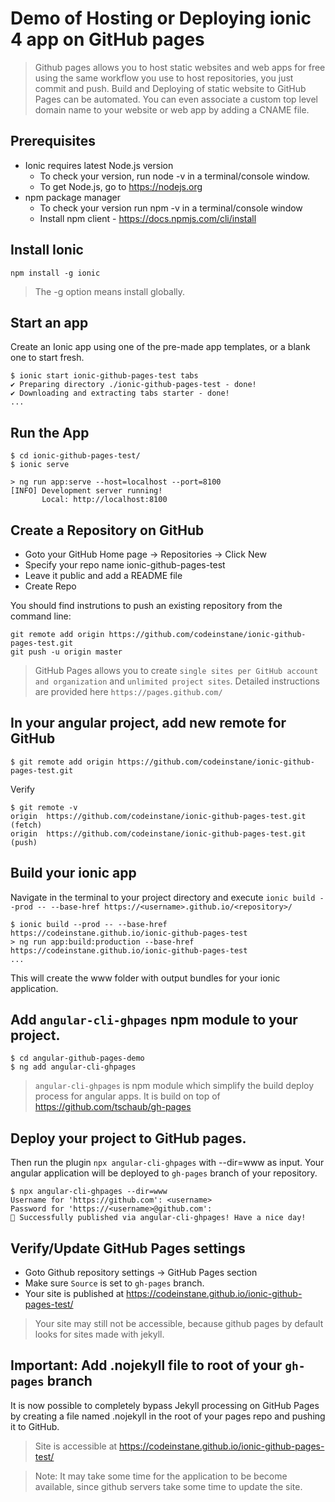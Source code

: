 # Demo of Hosting or Deploying ionic 4 app on GitHub pages

> Github pages allows you to host static websites and web apps for free using the same workflow you use to host repositories, you just commit and push. Build and Deploying of static website to GitHub Pages can be automated. You can even associate a custom top level domain name to your website or web app by adding a CNAME file.

## Prerequisites

- Ionic requires latest Node.js version
  - To check your version, run node -v in a terminal/console window.
  - To get Node.js, go to https://nodejs.org
- npm package manager
  - To check your version run npm -v in a terminal/console window
  - Install npm client - https://docs.npmjs.com/cli/install
  
## Install Ionic

```
npm install -g ionic
```
> The -g option means install globally.

## Start an app

Create an Ionic app using one of the pre-made app templates, or a blank one to start fresh. 

```
$ ionic start ionic-github-pages-test tabs
✔ Preparing directory ./ionic-github-pages-test - done!
✔ Downloading and extracting tabs starter - done!
...
```

## Run the App

```
$ cd ionic-github-pages-test/
$ ionic serve

> ng run app:serve --host=localhost --port=8100
[INFO] Development server running!
       Local: http://localhost:8100
```

## Create a Repository on GitHub

- Goto your GitHub Home page -> Repositories -> Click New
- Specify your repo name ionic-github-pages-test
- Leave it public and add a README file
- Create Repo

You should find instrutions to push an existing repository from the command line:

```
git remote add origin https://github.com/codeinstane/ionic-github-pages-test.git
git push -u origin master
```
> GitHub Pages allows you to create `single sites per GitHub account and organization` and `unlimited project sites`. Detailed instructions are provided here `https://pages.github.com/`

## In your angular project, add new remote for GitHub

```
$ git remote add origin https://github.com/codeinstane/ionic-github-pages-test.git
```
Verify

```
$ git remote -v
origin	https://github.com/codeinstane/ionic-github-pages-test.git (fetch)
origin	https://github.com/codeinstane/ionic-github-pages-test.git (push)
```

## Build your ionic app
Navigate in the terminal to your project directory and execute `ionic build --prod -- --base-href https://<username>.github.io/<repository>/`

```
$ ionic build --prod -- --base-href https://codeinstane.github.io/ionic-github-pages-test
> ng run app:build:production --base-href https://codeinstane.github.io/ionic-github-pages-test
...
```
This will create the www folder with output bundles for your ionic application.

## Add `angular-cli-ghpages` npm module to your project.

```
$ cd angular-github-pages-demo
$ ng add angular-cli-ghpages
```

> `angular-cli-ghpages` is npm module which simplify the build deploy process for angular apps. It is build on top of https://github.com/tschaub/gh-pages


## Deploy your project to GitHub pages.

Then run the plugin `npx angular-cli-ghpages` with --dir=www as input. Your angular application will be deployed to `gh-pages` branch of your repository.

```
$ npx angular-cli-ghpages --dir=www
Username for 'https://github.com': <username>
Password for 'https://<username>@github.com': 
🚀 Successfully published via angular-cli-ghpages! Have a nice day!

```

## Verify/Update GitHub Pages settings

- Goto Github repository settings -> GitHub Pages section
- Make sure `Source` is set to `gh-pages` branch. 
- Your site is published at https://codeinstane.github.io/ionic-github-pages-test/

> Your site may still not be accessible, because github pages by default looks for sites made with jekyll.

## **Important:** Add .nojekyll file to root of your `gh-pages` branch

It is now possible to completely bypass Jekyll processing on GitHub Pages by creating a file named .nojekyll in the root of your pages repo and pushing it to GitHub.

> Site is accessible at https://codeinstane.github.io/ionic-github-pages-test/

> Note: It may take some time for the application to be become available, since github servers take some time to update the site.



